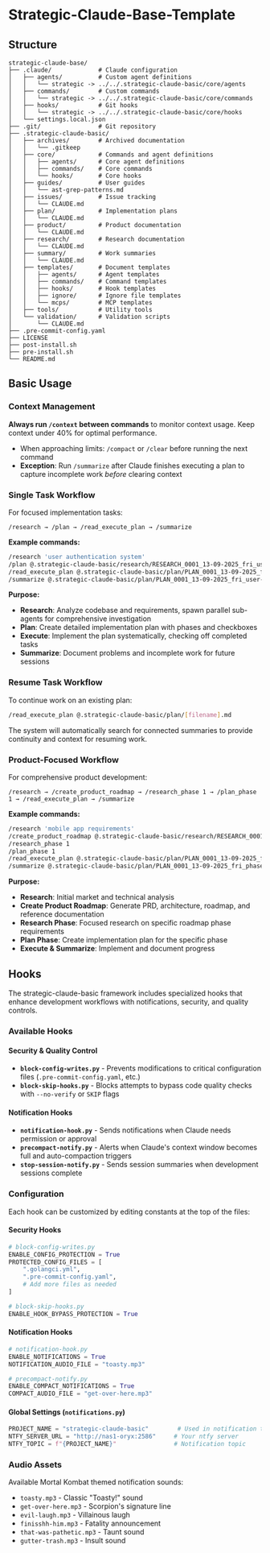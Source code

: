 # Strategic-Claude-Base-Template

## Structure

```
strategic-claude-base/
├── .claude/             # Claude configuration
│   ├── agents/          # Custom agent definitions
│   │   └── strategic -> ../../.strategic-claude-basic/core/agents
│   ├── commands/        # Custom commands
│   │   └── strategic -> ../../.strategic-claude-basic/core/commands
│   ├── hooks/           # Git hooks
│   │   └── strategic -> ../../.strategic-claude-basic/core/hooks
│   └── settings.local.json
├── .git/                # Git repository
├── .strategic-claude-basic/
│   ├── archives/        # Archived documentation
│   │   └── .gitkeep
│   ├── core/            # Commands and agent definitions
│   │   ├── agents/      # Core agent definitions
│   │   ├── commands/    # Core commands
│   │   └── hooks/       # Core hooks
│   ├── guides/          # User guides
│   │   └── ast-grep-patterns.md
│   ├── issues/          # Issue tracking
│   │   └── CLAUDE.md
│   ├── plan/            # Implementation plans
│   │   └── CLAUDE.md
│   ├── product/         # Product documentation
│   │   └── CLAUDE.md
│   ├── research/        # Research documentation
│   │   └── CLAUDE.md
│   ├── summary/         # Work summaries
│   │   └── CLAUDE.md
│   ├── templates/       # Document templates
│   │   ├── agents/      # Agent templates
│   │   ├── commands/    # Command templates
│   │   ├── hooks/       # Hook templates
│   │   ├── ignore/      # Ignore file templates
│   │   └── mcps/        # MCP templates
│   ├── tools/           # Utility tools
│   └── validation/      # Validation scripts
│       └── CLAUDE.md
├── .pre-commit-config.yaml
├── LICENSE
├── post-install.sh
├── pre-install.sh
└── README.md
```

## Basic Usage

### Context Management

**Always run `/context` between commands** to monitor context usage. Keep context under 40% for optimal performance.

- When approaching limits: `/compact` or `/clear` before running the next command
- **Exception**: Run `/summarize` after Claude finishes executing a plan to capture incomplete work _before_ clearing context

### Single Task Workflow

For focused implementation tasks:

```
/research → /plan → /read_execute_plan → /summarize
```

**Example commands:**

```bash
/research 'user authentication system'
/plan @.strategic-claude-basic/research/RESEARCH_0001_13-09-2025_fri_user-auth.md
/read_execute_plan @.strategic-claude-basic/plan/PLAN_0001_13-09-2025_fri_user-auth.md
/summarize @.strategic-claude-basic/plan/PLAN_0001_13-09-2025_fri_user-auth.md
```

**Purpose:**

- **Research**: Analyze codebase and requirements, spawn parallel sub-agents for comprehensive investigation
- **Plan**: Create detailed implementation plan with phases and checkboxes
- **Execute**: Implement the plan systematically, checking off completed tasks
- **Summarize**: Document problems and incomplete work for future sessions

### Resume Task Workflow

To continue work on an existing plan:

```bash
/read_execute_plan @.strategic-claude-basic/plan/[filename].md
```

The system will automatically search for connected summaries to provide continuity and context for resuming work.

### Product-Focused Workflow

For comprehensive product development:

```
/research → /create_product_roadmap → /research_phase 1 → /plan_phase 1 → /read_execute_plan → /summarize
```

**Example commands:**

```bash
/research 'mobile app requirements'
/create_product_roadmap @.strategic-claude-basic/research/RESEARCH_0001_13-09-2025_fri_mobile-app.md
/research_phase 1
/plan_phase 1
/read_execute_plan @.strategic-claude-basic/plan/PLAN_0001_13-09-2025_fri_phase-1.md
/summarize @.strategic-claude-basic/plan/PLAN_0001_13-09-2025_fri_phase-1.md
```

**Purpose:**

- **Research**: Initial market and technical analysis
- **Create Product Roadmap**: Generate PRD, architecture, roadmap, and reference documentation
- **Research Phase**: Focused research on specific roadmap phase requirements
- **Plan Phase**: Create implementation plan for the specific phase
- **Execute & Summarize**: Implement and document progress

## Hooks

The strategic-claude-basic framework includes specialized hooks that enhance development workflows with notifications, security, and quality controls.

### Available Hooks

#### Security & Quality Control

- **`block-config-writes.py`** - Prevents modifications to critical configuration files (`.pre-commit-config.yaml`, etc.)
- **`block-skip-hooks.py`** - Blocks attempts to bypass code quality checks with `--no-verify` or `SKIP` flags

#### Notification Hooks

- **`notification-hook.py`** - Sends notifications when Claude needs permission or approval
- **`precompact-notify.py`** - Alerts when Claude's context window becomes full and auto-compaction triggers
- **`stop-session-notify.py`** - Sends session summaries when development sessions complete

### Configuration

Each hook can be customized by editing constants at the top of the files:

#### Security Hooks

```python
# block-config-writes.py
ENABLE_CONFIG_PROTECTION = True
PROTECTED_CONFIG_FILES = [
    ".golangci.yml",
    ".pre-commit-config.yaml",
    # Add more files as needed
]

# block-skip-hooks.py
ENABLE_HOOK_BYPASS_PROTECTION = True
```

#### Notification Hooks

```python
# notification-hook.py
ENABLE_NOTIFICATIONS = True
NOTIFICATION_AUDIO_FILE = "toasty.mp3"

# precompact-notify.py
ENABLE_COMPACT_NOTIFICATIONS = True
COMPACT_AUDIO_FILE = "get-over-here.mp3"
```

#### Global Settings (`notifications.py`)

```python
PROJECT_NAME = "strategic-claude-basic"        # Used in notification titles
NTFY_SERVER_URL = "http://nas1-oryx:2586"     # Your ntfy server
NTFY_TOPIC = f"{PROJECT_NAME}"                # Notification topic
```

### Audio Assets

Available Mortal Kombat themed notification sounds:

- `toasty.mp3` - Classic "Toasty!" sound
- `get-over-here.mp3` - Scorpion's signature line
- `evil-laugh.mp3` - Villainous laugh
- `finisshh-him.mp3` - Fatality announcement
- `that-was-pathetic.mp3` - Taunt sound
- `gutter-trash.mp3` - Insult sound
